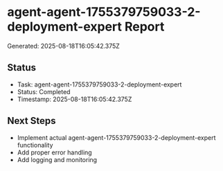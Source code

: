 # agent-agent-1755379759033-2-deployment-expert Report

Generated: 2025-08-18T16:05:42.375Z

## Status
- Task: agent-agent-1755379759033-2-deployment-expert
- Status: Completed
- Timestamp: 2025-08-18T16:05:42.375Z

## Next Steps
- Implement actual agent-agent-1755379759033-2-deployment-expert functionality
- Add proper error handling
- Add logging and monitoring

